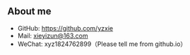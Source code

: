 ## About me
* GitHub: https://github.com/yzxie
* Mail: xieyizun@163.com
* WeChat: xyz1824762899（Please tell me from github.io）